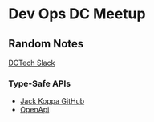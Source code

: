
# Dev Ops DC Meetup

## Random Notes
[DCTech Slack](http://www.dctechslack.com/)

### Type-Safe APIs
* [Jack Koppa GitHub](https://github.com/jackkoppa)
* [OpenApi](https://www.openapis.org/)
<!--stackedit_data:
eyJoaXN0b3J5IjpbLTg3MDU5NDI3MF19
-->